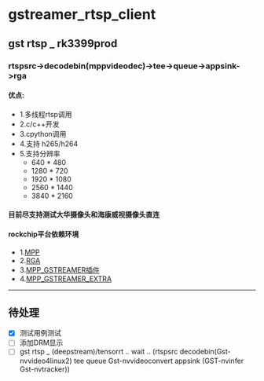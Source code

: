# gstreamer_rtsp_client
## gst rtsp _ rk3399prod
### rtspsrc->decodebin(mppvideodec)->tee->queue->appsink->rga
#### 优点:
* 1.多线程rtsp调用
* 2.c/c++开发
* 3.cpython调用
* 4.支持 h265/h264
* 5.支持分辨率 
    * 640 * 480
    * 1280 * 720
    * 1920 * 1080
    * 2560 * 1440
    * 3840 * 2160
#### 目前尽支持测试大华摄像头和海康威视摄像头直连
#### rockchip平台依赖环境
* 1.[MPP](https://t.rock-chips.com/forum.php?mod=viewthread&tid=336&highlight=mpp)
* 2.[RGA](https://t.rock-chips.com/forum.php?mod=viewthread&tid=333&highlight=rga)
* 3.[MPP_GSTREAMER插件](https://github.com/zhuyuliang/gstreamer-rockchip-1)
* 4.[MPP_GSTREAMER_EXTRA](https://github.com/zhuyuliang/gstreamer-rockchip-extra)

---
## 待处理

- [x] 测试用例测试
- [ ] 添加DRM显示
- [ ] gst rtsp _ (deepstream)/tensorrt .. wait .. (rtspsrc decodebin(Gst-nvvideo4linux2) tee queue Gst-nvvideoconvert appsink (GST-nvinfer Gst-nvtracker))
